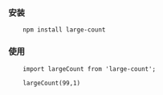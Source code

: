 <!--
 * @Author: your name
 * @Date: 2020-03-22 15:33:59
 * @LastEditTime: 2020-03-22 15:35:33
 * @LastEditors: Please set LastEditors
 * @Description: In User Settings Edit
 * @FilePath: /large-number/README.md
 -->

### 安装
```
    npm install large-count
```


### 使用
```
    import largeCount from 'large-count';

    largeCount(99,1)
```
